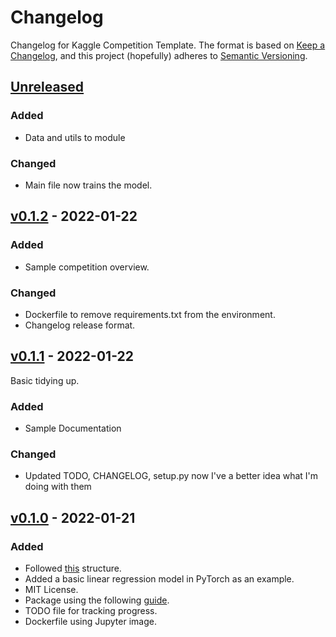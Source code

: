 # Changelog

Changelog for Kaggle Competition Template.
The format is based on [Keep a Changelog](https://keepachangelog.com/en/1.0.0/),
and this project (hopefully) adheres to [Semantic Versioning](https://semver.org/spec/v2.0.0.html).

## [Unreleased]

### Added

- Data and utils to module

### Changed

- Main file now trains the model.

## [v0.1.2] - 2022-01-22

### Added

- Sample competition overview.

### Changed

- Dockerfile to remove requirements.txt from the environment.
- Changelog release format.

## [v0.1.1] - 2022-01-22

Basic tidying up.

### Added

- Sample Documentation

### Changed

- Updated TODO, CHANGELOG, setup.py now I've a better idea what I'm doing with them

## [v0.1.0] - 2022-01-21

### Added

- Followed [this](https://docs.python-guide.org/writing/structure/) structure.
- Added a basic linear regression model in PyTorch as an example.
- MIT License.
- Package using the following [guide](https://packaging.python.org/en/latest/tutorials/packaging-projects/).
- TODO file for tracking progress.
- Dockerfile using Jupyter image.

[Unreleased]: https://github.com/evanmahony/kaggleTemplate/compare/v0.1.2...HEAD
[v0.1.2]: https://github.com/evanmahony/kaggleTemplate/releases/tag/v1.1.2
[v0.1.1]: https://github.com/evanmahony/kaggleTemplate/releases/tag/v0.1.1 
[v0.1.0]: https://github.com/evanmahony/kaggleTemplate/releases/tag/v0.1.0 

